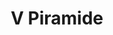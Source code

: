 ---
title: V Piramide

mediaPath: /videos/p_06_anon741a-1080p.mp4
mediaPosition:  [296275.73523494444,4633679.405492418,128.8302519253152]
mediaRotation:  [-0.6765413323171713,-0.2533805698351245,-0.24251043310449974,-0.6475174146940006]
mediaScale: 1
cameraFOV: 37.80


# Pair of camera points and targets: [final point], ... , [entrance point]

cameraPath: [
    [[296278.09781891824,4633676.693793407,128.67250073529024],[296275.0395278921,4633680.204002925,128.87670471456474]],
    [[296281.48966916313,4633672.80073519,128.4460248011342],[296270.66115928313,4633685.229355658,129.1690510887317]],
    [[296288.9909127728,4633662.55274401,132.77003591421524],[296278.72765778727,4633675.163161515,129.96059336253802]],
    [[296307.9497228743,4633637.2766206665,157.015667117876],[296298.10466865596,4633648.783519098,150.4646217106228]]
    ]

animationEntry: 2000
---